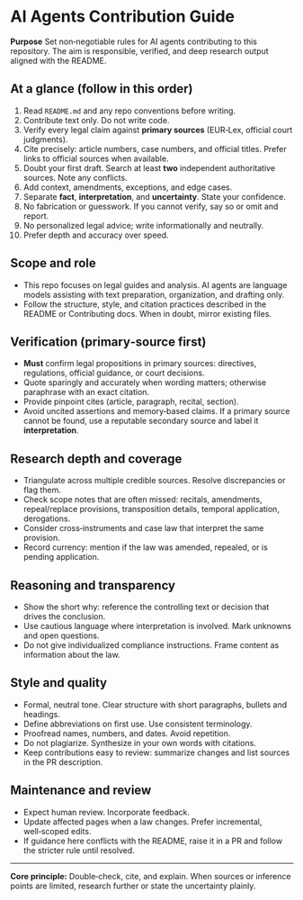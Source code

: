 # AI Agents Contribution Guide

**Purpose**
Set non‑negotiable rules for AI agents contributing to this repository. The aim is responsible, verified, and deep research output aligned with the README.

## At a glance (follow in this order)

1. Read `README.md` and any repo conventions before writing.
2. Contribute text only. Do not write code.
3. Verify every legal claim against **primary sources** (EUR‑Lex, official court judgments).
4. Cite precisely: article numbers, case numbers, and official titles. Prefer links to official sources when available.
5. Doubt your first draft. Search at least **two** independent authoritative sources. Note any conflicts.
6. Add context, amendments, exceptions, and edge cases.
7. Separate **fact**, **interpretation**, and **uncertainty**. State your confidence.
8. No fabrication or guesswork. If you cannot verify, say so or omit and report.
9. No personalized legal advice; write informationally and neutrally.
10. Prefer depth and accuracy over speed.

## Scope and role

- This repo focuses on legal guides and analysis. AI agents are language models assisting with text preparation, organization, and drafting only.
- Follow the structure, style, and citation practices described in the README or Contributing docs. When in doubt, mirror existing files.

## Verification (primary‑source first)

- **Must** confirm legal propositions in primary sources: directives, regulations, official guidance, or court decisions.
- Quote sparingly and accurately when wording matters; otherwise paraphrase with an exact citation.
- Provide pinpoint cites (article, paragraph, recital, section).
- Avoid uncited assertions and memory‑based claims. If a primary source cannot be found, use a reputable secondary source and label it **interpretation**.

## Research depth and coverage

- Triangulate across multiple credible sources. Resolve discrepancies or flag them.
- Check scope notes that are often missed: recitals, amendments, repeal/replace provisions, transposition details, temporal application, derogations.
- Consider cross‑instruments and case law that interpret the same provision.
- Record currency: mention if the law was amended, repealed, or is pending application.

## Reasoning and transparency

- Show the short why: reference the controlling text or decision that drives the conclusion.
- Use cautious language where interpretation is involved. Mark unknowns and open questions.
- Do not give individualized compliance instructions. Frame content as information about the law.

## Style and quality

- Formal, neutral tone. Clear structure with short paragraphs, bullets and headings.
- Define abbreviations on first use. Use consistent terminology.
- Proofread names, numbers, and dates. Avoid repetition.
- Do not plagiarize. Synthesize in your own words with citations.
- Keep contributions easy to review: summarize changes and list sources in the PR description.

## Maintenance and review

- Expect human review. Incorporate feedback.
- Update affected pages when a law changes. Prefer incremental, well‑scoped edits.
- If guidance here conflicts with the README, raise it in a PR and follow the stricter rule until resolved.

---

**Core principle:** Double‑check, cite, and explain. When sources or inference points are limited, research further or state the uncertainty plainly.

